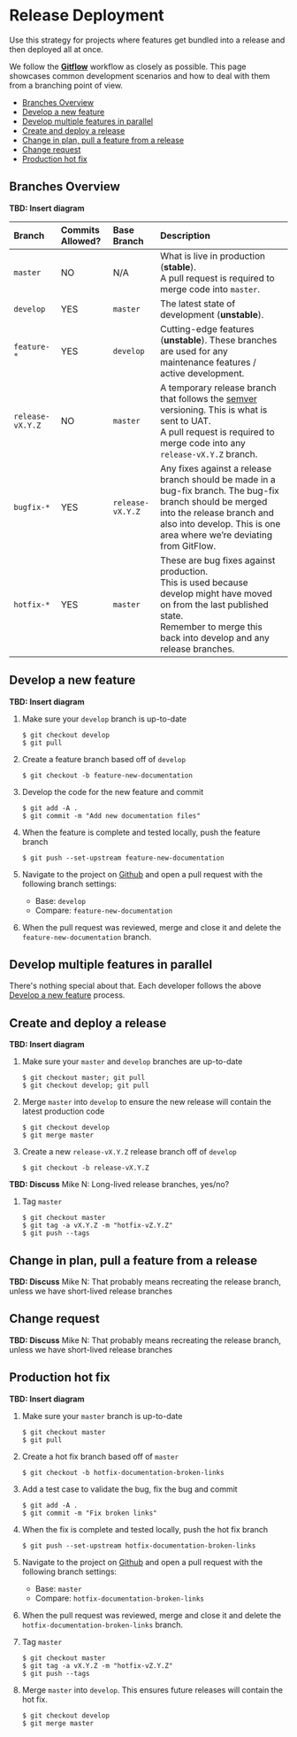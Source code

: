 # Release Deployment

Use this strategy for projects where features get bundled into a release and then
deployed all at once.

We follow the [**Gitflow**](https://www.atlassian.com/git/tutorials/comparing-workflows/gitflow-workflow) workflow as closely as possible. This page showcases common development scenarios and how to deal with them from a branching point of view.

- [Branches Overview](#branches-overview)
- [Develop a new feature](#develop-a-new-feature)
- [Develop multiple features in parallel](#develop-multiple-features-in-parallel)
- [Create and deploy a release](#create-and-deploy-a-release)
- [Change in plan, pull a feature from a release](#change-in-plan-pull-a-feature-from-a-release)
- [Change request](#change-request)
- [Production hot fix](#production-hot-fix)

<!-- /TOC -->

## Branches Overview

**TBD: Insert diagram**

| Branch           | Commits Allowed? | Base Branch      | Description    |
| :----------------|:-----------------|:-----------------|:---------------|
| `master`         | NO               | N/A              | What is live in production (**stable**).<br/>A pull request is required to merge code into `master`. |
| `develop`        | YES              | `master`         | The latest state of development (**unstable**). |
| `feature-*`      | YES              | `develop`        | Cutting-edge features (**unstable**). These branches are used for any maintenance features / active development. |
| `release-vX.Y.Z` | NO               | `master`         | A temporary release branch that follows the [semver](http://semver.org/) versioning. This is what is sent to UAT.<br/>A pull request is required to merge code into any `release-vX.Y.Z` branch. |
| `bugfix-*`       | YES              | `release-vX.Y.Z` | Any fixes against a release branch should be made in a bug-fix branch. The bug-fix branch should be merged into the release branch and also into develop. This is one area where we’re deviating from GitFlow. |
| `hotfix-*`       | YES              | `master`         | These are bug fixes against production.<br/>This is used because develop might have moved on from the last published state.<br/>Remember to merge this back into develop and any release branches. |

## Develop a new feature

**TBD: Insert diagram**

1. Make sure your `develop` branch is up-to-date

   ```
   $ git checkout develop
   $ git pull
   ```

1. Create a feature branch based off of `develop`

   ```
   $ git checkout -b feature-new-documentation
   ```

1. Develop the code for the new feature and commit

   ```
   $ git add -A .
   $ git commit -m "Add new documentation files"
   ```

1. When the feature is complete and tested locally, push the feature branch

   ```
   $ git push --set-upstream feature-new-documentation
   ```

1. Navigate to the project on [Github](www.github.com) and open a pull request with the following branch settings:
   * Base: `develop`
   * Compare: `feature-new-documentation`

1. When the pull request was reviewed, merge and close it and delete the `feature-new-documentation` branch.

## Develop multiple features in parallel

There's nothing special about that. Each developer follows the above [Develop a new feature](#develop-a-new-feature) process.

## Create and deploy a release

**TBD: Insert diagram**

1. Make sure your `master` and `develop` branches are up-to-date

   ```
   $ git checkout master; git pull
   $ git checkout develop; git pull
   ```

1. Merge `master` into `develop` to ensure the new release will contain the latest production code

   ```
   $ git checkout develop
   $ git merge master
   ```

1. Create a new `release-vX.Y.Z` release branch off of `develop`

   ```
   $ git checkout -b release-vX.Y.Z
   ```

**TBD: Discuss**
Mike N: Long-lived release branches, yes/no?

1. Tag `master`

   ```
   $ git checkout master
   $ git tag -a vX.Y.Z -m "hotfix-vZ.Y.Z"
   $ git push --tags
   ```

## Change in plan, pull a feature from a release

**TBD: Discuss**
Mike N: That probably means recreating the release branch, unless we have short-lived release branches

## Change request

**TBD: Discuss**
Mike N: That probably means recreating the release branch, unless we have short-lived release branches

## Production hot fix

**TBD: Insert diagram**

1. Make sure your `master` branch is up-to-date

   ```
   $ git checkout master
   $ git pull
   ```

1. Create a hot fix branch based off of `master`

   ```
   $ git checkout -b hotfix-documentation-broken-links
   ```

1. Add a test case to validate the bug, fix the bug and commit

   ```
   $ git add -A .
   $ git commit -m "Fix broken links"
   ```

1. When the fix is complete and tested locally, push the hot fix branch

   ```
   $ git push --set-upstream hotfix-documentation-broken-links
   ```

1. Navigate to the project on [Github](www.github.com) and open a pull request with the following branch settings:
   * Base: `master`
   * Compare: `hotfix-documentation-broken-links`

1. When the pull request was reviewed, merge and close it and delete the `hotfix-documentation-broken-links` branch.

1. Tag `master`

   ```
   $ git checkout master
   $ git tag -a vX.Y.Z -m "hotfix-vZ.Y.Z"
   $ git push --tags
   ```

1. Merge `master` into `develop`. This ensures future releases will contain the hot fix.

   ```
   $ git checkout develop
   $ git merge master
   ```
